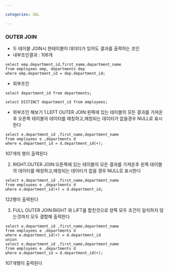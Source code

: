 ```yaml
---

categories: SQL

---
```


### OUTER JOIN

- 두 테이블 JOIN시 한테이블이 데이터가 있어도 결과를 출력하는 조인
- 내부조인결과 : 106개

```
select emp.department_id,first_name,department_name 
from employees emp, departments dep
where emp.department_id = dep.department_id;
```


- 외부조인

```
select department_id from departments;
```

```
select DISTINCT department_id from employees;
```


- 외부조인 해보기
  1.LEFT OUTER JOIN:왼쪽에 있는 테이블의 모든 결과를 가져온후 오른쪽 테이블의 데이터를 매칭하고,매칭되는 데이터가 없을경우 NULL로 표시한다
```
select e.department_id ,first_name,department_name
from employees e ,departments d
where e.department_id = d.department_id(+);

```
107개의 행이 출력된다


2. RIGHT.OUTER JOIN:오른쪽에 있는 테이블의 모든 결과를 가져온후 왼쪽 테이블의 데이터를 매칭하고,매칭되는 데이터가 없을 경우 NULL로 표시한다


```
select e.department_id ,first_name,department_name
from employees e ,departments d
where e.department_id(+) = d.department_id;
```

122행이 출력된다 

3. FULL OUTER JOIN:RIGHT 와 LIFT를 합친것으로 양쪽 모두 조건이 일치하지 않는것까지 모두 결합해 출력한다


```
select e.department_id ,first_name,department_name
from employees e ,departments d
where e.department_id(+) = d.department_id
union
select e.department_id ,first_name,department_name
from employees e ,departments d
where e.department_id = d.department_id(+);  
```

107개행이 출력된다

